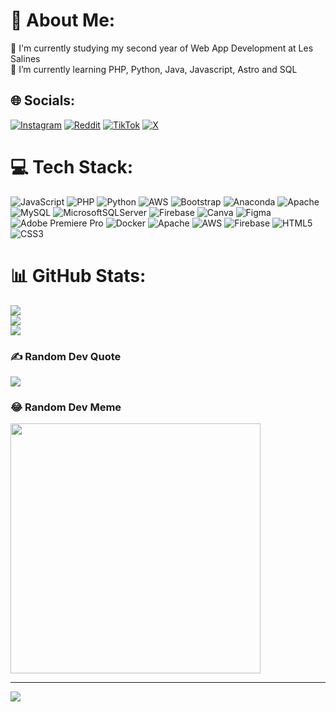 # 💫 About Me:
🔭 I'm currently studying my second year of Web App Development at Les Salines<br>🌱 I’m currently learning PHP, Python, Java, Javascript, Astro and SQL<br>
<!--Una petita introducció sobre mi-->

## 🌐 Socials:
[![Instagram](https://img.shields.io/badge/Instagram-%23E4405F.svg?logo=Instagram&logoColor=white)](https://instagram.com/_.mmarcc._) [![Reddit](https://img.shields.io/badge/Reddit-%23FF4500.svg?logo=Reddit&logoColor=white)](https://reddit.com/user/MarcM2004) [![TikTok](https://img.shields.io/badge/TikTok-%23000000.svg?logo=TikTok&logoColor=white)](https://tiktok.com/@_.mmerkk._) [![X](https://img.shields.io/badge/X-black.svg?logo=X&logoColor=white)](https://x.com/@M2004Marc) 
<!--Aquestes son les meves xarxes socials amb els seus links i amb logos que es mostren a la pàgina-->


# 💻 Tech Stack:
![JavaScript](https://img.shields.io/badge/javascript-%23323330.svg?style=for-the-badge&logo=javascript&logoColor=%23F7DF1E) ![PHP](https://img.shields.io/badge/php-%23777BB4.svg?style=for-the-badge&logo=php&logoColor=white) ![Python](https://img.shields.io/badge/python-3670A0?style=for-the-badge&logo=python&logoColor=ffdd54) ![AWS](https://img.shields.io/badge/AWS-%23FF9900.svg?style=for-the-badge&logo=amazon-aws&logoColor=white) ![Bootstrap](https://img.shields.io/badge/bootstrap-%238511FA.svg?style=for-the-badge&logo=bootstrap&logoColor=white) ![Anaconda](https://img.shields.io/badge/Anaconda-%2344A833.svg?style=for-the-badge&logo=anaconda&logoColor=white) ![Apache](https://img.shields.io/badge/apache-%23D42029.svg?style=for-the-badge&logo=apache&logoColor=white) ![MySQL](https://img.shields.io/badge/mysql-%2300000f.svg?style=for-the-badge&logo=mysql&logoColor=white) ![MicrosoftSQLServer](https://img.shields.io/badge/Microsoft%20SQL%20Server-CC2927?style=for-the-badge&logo=microsoft%20sql%20server&logoColor=white) ![Firebase](https://img.shields.io/badge/Firebase-039BE5?style=for-the-badge&logo=Firebase&logoColor=white) ![Canva](https://img.shields.io/badge/Canva-%2300C4CC.svg?style=for-the-badge&logo=Canva&logoColor=white) ![Figma](https://img.shields.io/badge/figma-%23F24E1E.svg?style=for-the-badge&logo=figma&logoColor=white) ![Adobe Premiere Pro](https://img.shields.io/badge/Adobe%20Premiere%20Pro-9999FF.svg?style=for-the-badge&logo=Adobe%20Premiere%20Pro&logoColor=white) ![Docker](https://img.shields.io/badge/docker-%230db7ed.svg?style=for-the-badge&logo=docker&logoColor=white) ![Apache](https://img.shields.io/badge/apache-%23D42029.svg?style=for-the-badge&logo=apache&logoColor=white) ![AWS](https://img.shields.io/badge/AWS-%23FF9900.svg?style=for-the-badge&logo=amazon-aws&logoColor=white) ![Firebase](https://img.shields.io/badge/firebase-%23039BE5.svg?style=for-the-badge&logo=firebase) ![HTML5](https://img.shields.io/badge/html5-%23E34F26.svg?style=for-the-badge&logo=html5&logoColor=white) ![CSS3](https://img.shields.io/badge/css3-%231572B6.svg?style=for-the-badge&logo=css3&logoColor=white)
<!--Aquestes son les tecnologies que utlilitzo i els enllaços son les icones que apareixen al perfil-->



# 📊 GitHub Stats:
![](https://github-readme-stats.vercel.app/api?username=MarcM2004&theme=blueberry&hide_border=false&include_all_commits=false&count_private=true)<br/>
![](https://github-readme-streak-stats.herokuapp.com/?user=MarcM2004&theme=blueberry&hide_border=false)<br/>
![](https://github-readme-stats.vercel.app/api/top-langs/?username=MarcM2004&theme=blueberry&hide_border=false&include_all_commits=false&count_private=true&layout=compact)
<!--Això son estadístiques de Github, com els commits fets-->


### ✍️ Random Dev Quote
![](https://quotes-github-readme.vercel.app/api?type=horizontal&theme=radical)
<!--Això és un enllaç que genera frases de programadors aleatoriament quan refresques la pàgina-->


### 😂 Random Dev Meme
<img src='https://randommeme-five.vercel.app/' style="height: 400px;"/>
<!--Això és un enllaç que genera memes aleatoriament quan refresques la pàgina-->



---
[![](https://visitcount.itsvg.in/api?id=MarcM2004&icon=0&color=0)](https://visitcount.itsvg.in)
<!--Aquí pots comprovar el numero de visites al teu perfil-->
